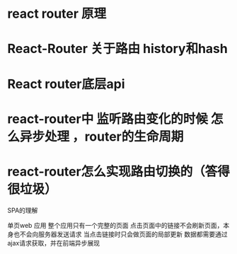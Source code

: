# react router 原理

# React-Router 关于路由 history和hash

# React router底层api

# react-router中 监听路由变化的时候 怎么异步处理  ，router的生命周期

# react-router怎么实现路由切换的（答得很垃圾）

SPA的理解

单页web 应用
整个应用只有一个完整的页面
点击页面中的链接不会刷新页面，本身也不会向服务器发送请求
当点击链接时只会做页面的局部更新
数据都需要通过ajax请求获取，并在前端异步展现